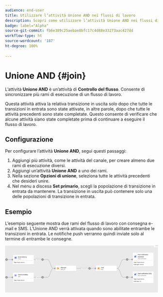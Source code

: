```yaml
---
audience: end-user
title: Utilizzare l’attività Unione AND nei flussi di lavoro
description: Scopri come utilizzare l’attività Unione AND nei flussi di lavoro
badge: label="Alpha"
source-git-commit: fb6e389c25aebae8bfc17c4d88e33273aac427dd
workflow-type: ht
source-wordcount: '187'
ht-degree: 100%

---
```



# Unione AND {#join}

L’attività **Unione AND** è un’attività di **Controllo del flusso**. Consente di sincronizzare più rami di esecuzione di un flusso di lavoro.

Questa attività attiva la relativa transizione in uscita solo dopo che tutte le transizioni in entrata sono state attivate, in altre parole, dopo che tutte le attività precedenti sono state completate. Questo consente di verificare che alcune attività siano state completate prima di continuare a eseguire il flusso di lavoro.

## Configurazione

Per configurare l’attività **Unione AND**, segui questi passaggi:

1. Aggiungi più attività, come le attività del canale, per creare almeno due rami di esecuzione diversi.
1. Aggiungi un’attività **Unione AND** a uno dei rami.
1. Nella sezione **Opzioni di unione**, seleziona tutte le attività precedenti che desideri unire.
1. Nel menu a discesa **Set primario**, scegli la popolazione di transizione in entrata da mantenere. La transizione in uscita può contenere solo una delle popolazioni di transizione in entrata.

## Esempio

L’esempio seguente mostra due rami del flusso di lavoro con consegna e-mail e SMS. L’Unione AND verrà attivata quando sono abilitate entrambe le transizioni in entrata. Le notifiche push verranno quindi inviate solo al termine di entrambe le consegne.

![](../assets/workflow-andjoin-example.png)